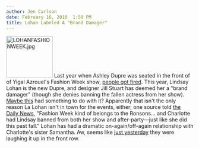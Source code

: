 ```yaml
---
author: Jen Carlson
date: February 16, 2010  1:50 PM
title: Lohan Labeled A "Brand Damager"
---
```


<p><span class="mt-enclosure mt-enclosure-image" style="display: inline;"> <img alt="LOHANFASHIONWEEK.jpg" src="https://web.archive.org/web/20110811100813im_/http://gothamist.com/attachments/arts_jen/LOHANFASHIONWEEK.jpg" width="125" height="112" class="image-right"> </span>Last year when Ashley Dupre was seated in the front of of Yigal Azrouel&apos;s Fashion Week show, <a href="https://web.archive.org/web/20110811100813/http://www.bravotv.com/kell-on-earth">people got fired</a>. This year, Lindsay Lohan is the new Dupre, and designer Jill Stuart has deemed her a &quot;brand damager&quot; (though she denies banning the fallen actress from her show). <a href="https://web.archive.org/web/20110811100813/http://www.nytimes.com/2009/10/05/fashion/shows/05lohan.html">Maybe this</a> had something to do with it? Apparently that isn&apos;t the only reason La Lohan isn&apos;t in town for the events, either; one source told <a href="https://web.archive.org/web/20110811100813/http://www.nydailynews.com/gossip/2010/02/16/2010-02-16_brand_damager_lindsay_lohan_reportedly_not_invited_to_designer_jill_stuarts_fash.html">the Daily News</a>, &quot;Fashion Week kind of belongs to the Ronsons... and Charlotte had Lindsay banned from both her show and after-party&#x2014;just like she did this past fall.&quot; Lohan has had a dramatic on-again/off-again relationship with Charlotte&apos;s sister Samantha. Aw, seems like <a href="https://web.archive.org/web/20110811100813/http://gothamist.com/2008/09/07/fashion_week_has_begun_lohan_causes.php">just yesterday</a> they were laughing it up in the front row.</p>